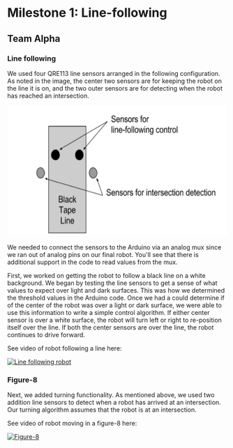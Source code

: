 # Milestone 1: Line-following
## Team Alpha

### Line following

We used four QRE113 line sensors arranged in the following configuration. As noted in the image, the center two sensors are for keeping the robot on the line it is on, and the two outer sensors are for detecting when the robot has reached an intersection. 

<img src="/docs/images/m1_linesensor.png" alt="Line Sensor Configuration" width="530" height="300">

We needed to connect the sensors to the Arduino via an analog mux since we ran out of analog pins on our final robot. You'll see that there is additional support in the code to read values from the mux. 

First, we worked on getting the robot to follow a black line on a white background. We began by testing the line sensors to get a sense of what values to expect over light and dark surfaces. This was how we determined the threshold values in the Arduino code. Once we had a could determine if of the center of the robot was over a light or dark surface, we were able to use this information to write a simple control algorithm. If either center sensor is over a white surface, the robot will turn left or right to re-position itself over the line. If both the center sensors are over the line, the robot continues to drive forward. 

See video of robot following a line here:

[![Line following robot](http://img.youtube.com/vi/TijvBkSl2sc/0.jpg)](http://www.youtube.com/watch?v=TijvBkSl2sc)

### Figure-8

Next, we added turning functionality. As mentioned above, we used two addition line sensors to detect when a robot has arrived at an intersection. Our turning algorithm assumes that the robot is at an intersection. 

See video of robot moving in a figure-8 here:

[![Figure-8](http://img.youtube.com/vi/rAPimu52CVM/0.jpg)](http://www.youtube.com/watch?v=rAPimu52CVM)

